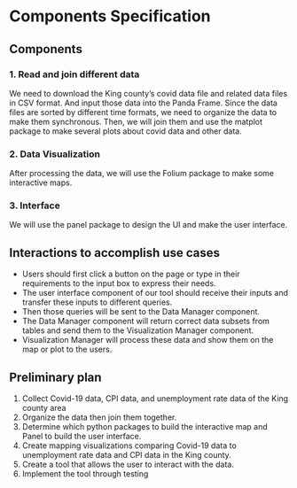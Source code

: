 # Components Specification
## Components
### 1. Read and join different data
We need to download the King county’s covid data file and related data files in CSV format. And input those data into the Panda Frame. Since the data files are sorted by different time formats, we need to organize the data to make them synchronous. Then, we will join them and use the matplot package to make several plots about covid data and other data.
### 2. Data Visualization
After processing the data, we will use the Folium package to make some interactive maps.
### 3. Interface
We will use the panel package to design the UI and make the user interface.
## Interactions to accomplish use cases
* Users should first click a button on the page or type in their requirements to the input box to express their needs.  
* The user interface component of our tool should receive their inputs and transfer these inputs to different queries.    
* Then those queries will be sent to the Data Manager component.  
* The Data Manager component will return correct data subsets from tables and send them to the Visualization Manager component.  
* Visualization Manager will process these data and show them on the map or plot to the users.    
## Preliminary plan
1. Collect Covid-19 data, CPI data, and unemployment rate data of the King county area
2. Organize the data then join them together.  
3. Determine which python packages to build the interactive map and Panel to build the user interface.  
4. Create mapping visualizations comparing Covid-19 data to unemployment rate data and CPI data in the King county.  
5. Create a tool that allows the user to interact with the data.  
6. Implement the tool through testing  
